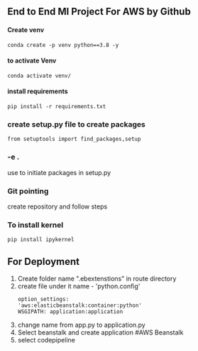 ## End to End Ml Project For AWS by Github

#### Create venv
```
conda create -p venv python==3.8 -y  
```

#### to activate Venv
```
conda activate venv/
```

#### install requirements
```
pip install -r requirements.txt
```

### create setup.py file to create packages 

````
from setuptools import find_packages,setup
````

### -e . 
use to initiate packages in setup.py


### Git pointing

create repository and follow steps

### To install kernel
````
pip install ipykernel
````

## For Deployment

1. Create folder name ".ebextenstions" in route directory 
2. create file under it name - 'python.config'
    ````
    option_settings:
    'aws:elasticbeanstalk:container:python'
    WSGIPATH: application:application
    ````
3. change name from app.py to application.py
4. Select beanstalk and create application #AWS Beanstalk
5. select codepipeline